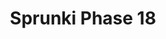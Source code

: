 ---
slug: sprunki-phase-18-2006
title: Sprunki Phase 18
description: "Sprunki Phase 18 is an exciting online game. Play for free directly in your browser!"
icon: /images/popular_mods/Sprunki Phase 18.png
url: https://wowtbc.net/sprunkin/sprunki-phase18/index.html
previewImage: /images/popular_mods/Sprunki Phase 18.png
type: popular mods

# SEO配置
seo:
  title: "Sprunki Phase 18 - Play Free Online Game | Fun Browser Games"
  description: "Sprunki Phase 18 - Play this fun online game for free in your browser. No download required!"
  ogImage: "/images/popular_mods/Sprunki Phase 18.png"
  keywords: "sprunki-phase-18-2006, online game, browser game, free game, popular mods game, play online"

videoUrls:
  - https://www.youtube.com/embed/example1
  - https://www.youtube.com/embed/example2

whyPlay:
  title: "Why Play Sprunki Phase 18?"
  items:
    - "Immersive Gameplay: Sprunki Phase 18 offers an engaging and immersive gaming experience that will keep you entertained for hours"
    - "Challenging Levels: Test your skills with increasingly difficult challenges and obstacles"
    - "Beautiful Graphics: Enjoy stunning visuals and smooth animations that bring the game world to life"
    - "Regular Updates: New content and features are added regularly to keep the game fresh and exciting"
    - "Free to Play: Experience all the fun without spending a penny"
    - "Community Features: Connect with other players, share strategies, and compete for high scores"
    - "Cross-Platform: Play on any device with a web browser, no downloads required"

features:
  title: "Key Features of Sprunki Phase 18"
  image: "/images/popular_mods/Sprunki Phase 18.png"
  items:
    - "Intuitive Controls: Easy to learn controls make Sprunki Phase 18 accessible for players of all skill levels"
    - "Multiple Game Modes: Enjoy various gameplay options that provide different challenges and experiences"
    - "Character Customization: Personalize your gaming experience with unique characters and items"
    - "Achievement System: Complete special tasks to earn rewards and recognition"
    - "Leaderboards: Compete with players worldwide and see who can achieve the highest scores"

characteristics:
  title: "Game Characteristics"
  image: "/images/popular_mods/Sprunki Phase 18.png"
  items:
    - "Genre: Popular mods game with elements of strategy and skill"
    - "Difficulty: Suitable for both casual gamers and those seeking a challenge"
    - "Play Time: Quick sessions or extended gameplay, depending on your preference"
    - "Art Style: Vibrant and engaging visuals that enhance the gaming experience"
    - "Sound Design: Immersive audio that complements the gameplay perfectly"

info: "Sprunki Phase 18 is an exciting online game that offers players a unique and engaging gaming experience. With its intuitive controls, stunning visuals, and challenging gameplay, Sprunki Phase 18 provides hours of entertainment for players of all ages and skill levels. Whether you're looking for a quick gaming session during a break or an extended play session, Sprunki Phase 18 delivers an immersive experience that will keep you coming back for more. The game features multiple levels of increasing difficulty, ensuring that players are constantly challenged as they progress. With regular updates adding new content and features, Sprunki Phase 18 remains fresh and exciting, providing endless entertainment options for its growing community of players."

howToPlayIntro: "Welcome to Sprunki Phase 18! This guide will walk you through the basics and help you master the game. Whether you're a beginner or looking to improve your skills, these tips and instructions will enhance your gaming experience."

howToPlaySteps:
  - title: "Getting Started"
    description: "Begin your Sprunki Phase 18 adventure by familiarizing yourself with the controls. Use your keyboard or mouse to navigate through the game interface. The tutorial will guide you through the basic mechanics and help you understand the objectives."
  - title: "Understanding the Objectives"
    description: "In Sprunki Phase 18, your main goal is to progress through levels by completing specific objectives. Each level presents unique challenges that require different strategies and approaches."
  - title: "Mastering the Controls"
    description: "Practice using the controls to improve your precision and reaction time. Sprunki Phase 18 requires quick reflexes and strategic thinking to overcome obstacles and defeat opponents."
  - title: "Utilizing Power-ups"
    description: "Collect power-ups throughout the game to enhance your abilities and overcome difficult challenges. Each power-up offers unique advantages that can be crucial for success."
  - title: "Developing Strategies"
    description: "As you progress in Sprunki Phase 18, develop effective strategies for different scenarios. Analyze patterns, anticipate challenges, and adapt your approach to maximize your performance."

faq:
  title: "Frequently Asked Questions about Sprunki Phase 18"
  items:
    - question: "Is Sprunki Phase 18 free to play?"
      answer: "Yes, Sprunki Phase 18 is completely free to play directly in your web browser. No downloads or purchases are required to enjoy the full game experience."
    - question: "Can I play Sprunki Phase 18 on mobile devices?"
      answer: "Yes, Sprunki Phase 18 is optimized for both desktop and mobile play. You can enjoy the game on any device with a web browser and internet connection."
    - question: "Are there any in-game purchases?"
      answer: "While Sprunki Phase 18 is free to play, there may be optional in-game purchases available for cosmetic items or additional features that don't affect core gameplay."
    - question: "How often is Sprunki Phase 18 updated?"
      answer: "The developers regularly update Sprunki Phase 18 with new content, features, and improvements based on player feedback and game performance."
    - question: "Can I play Sprunki Phase 18 offline?"
      answer: "Currently, Sprunki Phase 18 requires an internet connection to play as it's a browser-based online game."
    - question: "Is Sprunki Phase 18 suitable for children?"
      answer: "Yes, Sprunki Phase 18 is designed to be family-friendly and suitable for players of all ages."
    - question: "How do I report bugs or issues?"
      answer: "If you encounter any problems while playing Sprunki Phase 18, you can report them through the game's support page or contact the developers directly through their website."
    - question: "Still Have Questions?"
      answer: "If you have additional questions about Sprunki Phase 18 that aren't covered in this FAQ, please visit our support center or contact our customer service team for assistance."
---